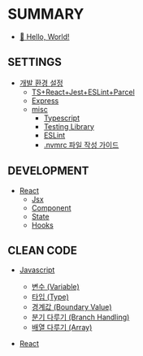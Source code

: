 # SUMMARY

- [🫡 Hello, World!](README.md)

## SETTINGS

- [개발 환경 설정](/environment/README.md)
  - [TS+React+Jest+ESLint+Parcel](/environment/initial-settings.md)
  - [Express](/environment/express-initial-settings.md)
  - [misc](/environment/misc/README.md)
    - [Typescript](/environment/typscript.md)
    - [Testing Library](/environment/testing-library.md)
    - [ESLint](/environment/eslint.md)
    - [.nvmrc 파일 작성 가이드](/environment/nvmrc.md)

## DEVELOPMENT

- [React](/react/README.md)
  - [Jsx](/react/jsx.md)
  - [Component](/react/react-component.md)
  - [State](/react/react-state.md)
  - [Hooks](react/hooks.md)
  <!-- - [📎 Links](/react/links.md) -->
<!-- - [Express](/express/README.md) -->
<!-- - [Common](/common/README.md)
  - [Fetch](/common/fetch.md) -->

## CLEAN CODE

- [Javascript](/clean-code-js/README.md)
  - [변수 (Variable)](/clean-code-js/variable.md)
  - [타입 (Type)](/clean-code-js/type.md)
  - [경계값 (Boundary Value)](/clean-code-js/boundary-value.md)
  - [분기 다루기 (Branch Handling)](/clean-code-js/branch-handling.md)
  - [배열 다루기 (Array)](/clean-code-js/array.md)

- [React](/clean-code-react/README.md)
